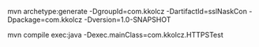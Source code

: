 mvn archetype:generate -DgroupId=com.kkolcz -DartifactId=sslNaskCon -Dpackage=com.kkolcz -Dversion=1.0-SNAPSHOT

mvn compile exec:java -Dexec.mainClass=com.kkolcz.HTTPSTest
